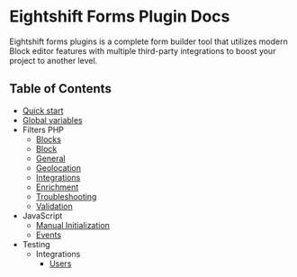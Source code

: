 # Eightshift Forms Plugin Docs

Eightshift forms plugins is a complete form builder tool that utilizes modern Block editor features with multiple third-party integrations to boost your project to another level.

## Table of Contents

* [Quick start](../README.md)
* [Global variables](php/global-variables.md)
* Filters PHP
	* [Blocks](php/filters/blocks.md)
	* [Block](php/filters/block.md)
	* [General](php/filters/general.md)
	* [Geolocation](php/filters/geolocation.md)
	* [Integrations](php/filters/integrations.md)
	* [Enrichment](php/filters/enrichment.md)
	* [Troubleshooting](php/filters/troubleshooting.md)
	* [Validation](php/filters/validation.md)
* JavaScript
	* [Manual Initialization](js/manual.md)
	* [Events](js/events.md)
* Testing
	* Integrations
		* [Users](testing/integrations/users.md)
